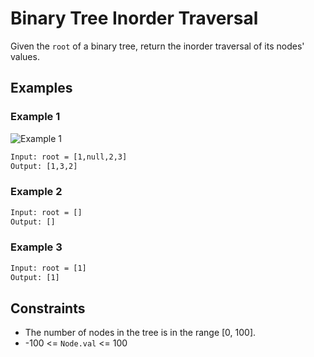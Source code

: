 # Binary Tree Inorder Traversal

Given the ```root``` of a binary tree, return the inorder traversal of its nodes' values.

## Examples 

### Example 1

![Example 1](https://assets.leetcode.com/uploads/2020/09/15/inorder_1.jpg)

```txt
Input: root = [1,null,2,3]
Output: [1,3,2]
```

### Example 2

```txt
Input: root = []
Output: []
```

### Example 3

```txt
Input: root = [1]
Output: [1]
```

## Constraints

- The number of nodes in the tree is in the range [0, 100].
- -100 <= ```Node.val``` <= 100
